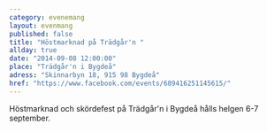 ```yaml
---
category: evenemang
layout: evenmang
published: false
title: "Höstmarknad på Trädgår'n "
allday: true
date: "2014-09-08 12:00:00"
place: "Trädgår'n i Bygdeå"
adress: "Skinnarbyn 18, 915 98 Bygdeå"
href: "https://www.facebook.com/events/689416251145615/"
---
```


Höstmarknad och skördefest på Trädgår'n i Bygdeå hålls helgen 6-7 september.